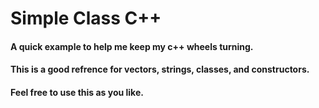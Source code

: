# Simple Class C++ 
#### A quick example to help me keep my c++ wheels turning.
#### This is a good refrence for vectors, strings, classes, and constructors.
#### Feel free to use this as you like. 